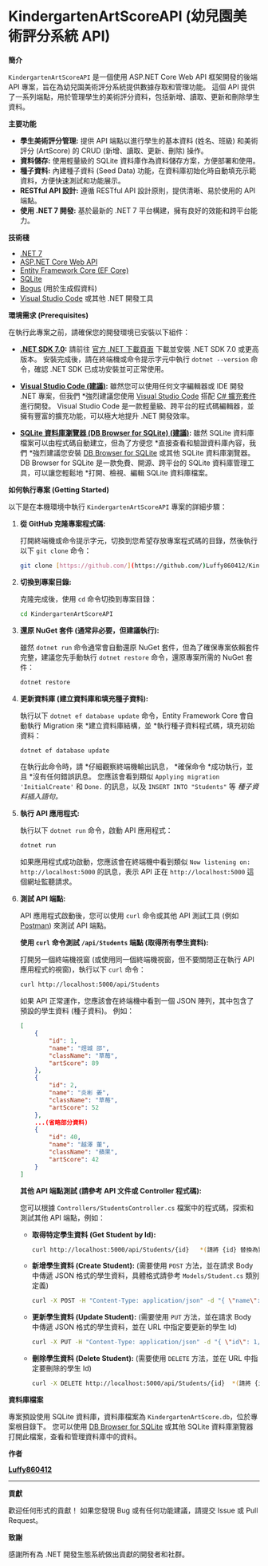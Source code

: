 # KindergartenArtScoreAPI (幼兒園美術評分系統 API)

**簡介**

`KindergartenArtScoreAPI` 是一個使用 ASP.NET Core Web API 框架開發的後端 API 專案，旨在為幼兒園美術評分系統提供數據存取和管理功能。 這個 API 提供了一系列端點，用於管理學生的美術評分資料，包括新增、讀取、更新和刪除學生資料。

**主要功能**

* **學生美術評分管理:** 提供 API 端點以進行學生的基本資料 (姓名、班級) 和美術評分 (ArtScore) 的 CRUD (新增、讀取、更新、刪除) 操作。
* **資料儲存:** 使用輕量級的 SQLite 資料庫作為資料儲存方案，方便部署和使用。
* **種子資料:** 內建種子資料 (Seed Data) 功能，在資料庫初始化時自動填充示範資料，方便快速測試和功能展示。
* **RESTful API 設計:** 遵循 RESTful API 設計原則，提供清晰、易於使用的 API 端點。
* **使用 .NET 7 開發:** 基於最新的 .NET 7 平台構建，擁有良好的效能和跨平台能力。

**技術棧**

* [.NET 7](https://dotnet.microsoft.com/zh-tw/download/dotnet/7.0)
* [ASP.NET Core Web API](https://learn.microsoft.com/zh-tw/aspnet/core/web-api/?view=aspnetcore-7.0)
* [Entity Framework Core (EF Core)](https://learn.microsoft.com/zh-tw/ef/core/)
* [SQLite](https://www.sqlite.org/index.html)
* [Bogus](https://github.com/bchavez/Bogus) (用於生成假資料)
* [Visual Studio Code](https://code.visualstudio.com/) 或其他 .NET 開發工具

**環境需求 (Prerequisites)**

在執行此專案之前，請確保您的開發環境已安裝以下組件：

* **[.NET SDK 7.0](https://dotnet.microsoft.com/zh-tw/download/dotnet/7.0):**  請前往 [官方 .NET 下載頁面](https://dotnet.microsoft.com/zh-tw/download/dotnet/7.0)  下載並安裝 .NET SDK 7.0 或更高版本。  安裝完成後，請在終端機或命令提示字元中執行 `dotnet --version`  命令，確認 .NET SDK  已成功安裝並可正常使用。

* **[Visual Studio Code (建議)](https://code.visualstudio.com/):**  雖然您可以使用任何文字編輯器或 IDE 開發 .NET 專案，但我們 *強烈建議您使用 [Visual Studio Code](https://code.visualstudio.com/)  搭配 [C# 擴充套件](https://marketplace.visualstudio.com/items?itemName=ms-dotnettools.csharp)  進行開發。  Visual Studio Code  是一款輕量級、跨平台的程式碼編輯器，並擁有豐富的擴充功能，可以極大地提升 .NET 開發效率。

* **[SQLite 資料庫瀏覽器 (DB Browser for SQLite) (建議)](https://sqlitebrowser.org/):**  雖然 SQLite 資料庫檔案可以由程式碼自動建立，但為了方便您 *直接查看和驗證資料庫內容，我們 *強烈建議您安裝 [DB Browser for SQLite](https://sqlitebrowser.org/)  或其他 SQLite 資料庫瀏覽器。  DB Browser for SQLite  是一款免費、開源、跨平台的 SQLite 資料庫管理工具，可以讓您輕鬆地 *打開、檢視、編輯 SQLite 資料庫檔案。

**如何執行專案 (Getting Started)**

以下是在本機環境中執行 `KindergartenArtScoreAPI` 專案的詳細步驟：

1.  **從 GitHub 克隆專案程式碼:**

    打開終端機或命令提示字元，切換到您希望存放專案程式碼的目錄，然後執行以下 `git clone` 命令：

    ```bash
    git clone [https://github.com/](https://github.com/)Luffy860412/KindergartenArtScoreAPI.git
    ```

2.  **切換到專案目錄:**

    克隆完成後，使用 `cd` 命令切換到專案目錄：

    ```bash
    cd KindergartenArtScoreAPI
    ```

3.  **還原 NuGet 套件 (通常非必要，但建議執行):**

    雖然 `dotnet run` 命令通常會自動還原 NuGet 套件，但為了確保專案依賴套件完整，建議您先手動執行 `dotnet restore` 命令，還原專案所需的 NuGet 套件：

    ```bash
    dotnet restore
    ```

4.  **更新資料庫 (建立資料庫和填充種子資料):**

    執行以下 `dotnet ef database update` 命令，Entity Framework Core  會自動執行 Migration  來 *建立資料庫結構，並 *執行種子資料程式碼，填充初始資料：

    ```bash
    dotnet ef database update
    ```

    在執行此命令時，請 *仔細觀察終端機輸出訊息， *確保命令 *成功執行，並且 *沒有任何錯誤訊息。  您應該會看到類似 `Applying migration 'InitialCreate'` 和 `Done.`  的訊息，以及 `INSERT INTO "Students"`  等 *種子資料插入語句。*

5.  **執行 API 應用程式:**

    執行以下 `dotnet run` 命令，啟動 API 應用程式：

    ```bash
    dotnet run
    ```

    如果應用程式成功啟動，您應該會在終端機中看到類似 `Now listening on: http://localhost:5000`  的訊息，表示 API  正在 `http://localhost:5000`  這個網址監聽請求。

6.  **測試 API 端點:**

    API 應用程式啟動後，您可以使用 `curl` 命令或其他 API  測試工具 (例如 [Postman](https://www.postman.com/))  來測試 API 端點。

    **使用 `curl` 命令測試 `/api/Students`  端點 (取得所有學生資料):**

    打開另一個終端機視窗 (或使用同一個終端機視窗，但不要關閉正在執行 API 應用程式的視窗)，執行以下 `curl` 命令：

    ```bash
    curl http://localhost:5000/api/Students
    ```

    如果 API  正常運作，您應該會在終端機中看到一個 JSON  陣列，其中包含了預設的學生資料 (種子資料)。  例如：

    ```json
    [
        {
            "id": 1,
            "name": "煜城 邵",
            "className": "草莓",
            "artScore": 89
        },
        {
            "id": 2,
            "name": "炎彬 姜",
            "className": "草莓",
            "artScore": 52
        },
        ...(省略部分資料)
        {
            "id": 40,
            "name": "越澤 董",
            "className": "蘋果",
            "artScore": 42
        }
    ]
    ```

    **其他 API 端點測試 (請參考 API 文件或 Controller 程式碼):**

    您可以根據 `Controllers/StudentsController.cs`  檔案中的程式碼，探索和測試其他 API 端點，例如：

    * **取得特定學生資料 (Get Student by Id):**
      ```bash
      curl http://localhost:5000/api/Students/{id}   *(請將 {id} 替換為實際的學生 Id，例如 1, 2, 3 等)*
      ```
    * **新增學生資料 (Create Student):**  (需要使用 `POST` 方法，並在請求 Body 中傳遞 JSON  格式的學生資料，具體格式請參考 `Models/Student.cs`  類別定義)
      ```bash
      curl -X POST -H "Content-Type: application/json" -d "{ \"name\": \"新的學生姓名\", \"className\": \"新的班級名稱\", \"artScore\": 95 }" http://localhost:5000/api/Students
      ```
    * **更新學生資料 (Update Student):**  (需要使用 `PUT` 方法，並在請求 Body 中傳遞 JSON  格式的學生資料，並在 URL 中指定要更新的學生 Id)
      ```bash
      curl -X PUT -H "Content-Type: application/json" -d "{ \"id\": 1, \"name\": \"更新後的學生姓名\", \"className\": \"更新後的班級名稱\", \"artScore\": 98 }" http://localhost:5000/api/Students/1
      ```
    * **刪除學生資料 (Delete Student):**  (需要使用 `DELETE` 方法，並在 URL 中指定要刪除的學生 Id)
      ```bash
      curl -X DELETE http://localhost:5000/api/Students/{id}  *(請將 {id} 替換為實際的學生 Id，例如 1, 2, 3 等)*
      ```

**資料庫檔案**

專案預設使用 SQLite  資料庫，資料庫檔案為 `KindergartenArtScore.db`，位於專案根目錄下。  您可以使用 [DB Browser for SQLite](https://sqlitebrowser.org/)  或其他 SQLite 資料庫瀏覽器打開此檔案，查看和管理資料庫中的資料。


**作者**

[**Luffy860412**](https://github.com/Luffy860412)

***

**貢獻**

歡迎任何形式的貢獻！  如果您發現 Bug  或有任何功能建議，請提交 Issue  或 Pull Request。

**致謝**

感謝所有為 .NET 開發生態系統做出貢獻的開發者和社群。